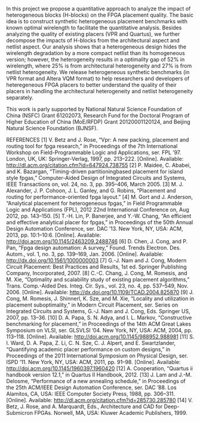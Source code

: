 In this project we propose a quantitative approach to analyze the impact of heterogeneous blocks (H-blocks) on the FPGA placement quality. The basic idea is to construct synthetic heterogeneous placement benchmarks with known optimal wirelength to facilitate the quantitative analysis. Besides analyzing the quality of existing placers (VPR and Quartus), we further decompose the impacts of H-blocks from the architectural aspect and netlist aspect. Our analysis shows that a heterogeneous design hides the wirelength degradation by a more compact netlist than its homogeneous version; however, the heterogeneity results in a optimality gap of 52% in wirelength, where 25% is from architectural heterogeneity and 27% is from netlist heterogeneity. We release heterogeneous synthetic benchmarks (in VPR format and Altera VQM format) to help researchers and developers of heteregeneous FPGA placers to better understand the quality of their placers in handling the architectural heterogeneity and netlist heterogeneity separately.

This work is parly supported by National Natural Science Foundation of China (NSFC) Grant 61202073, Research Fund for the Doctoral Program of Higher Education of China (MoE/RFDP) Grant 20120001120124, and Beijing Natural Science Foundation (BJNSF).

REFERENCES
[1] V. Betz and J. Rose, “Vpr: A new packing, placement and routing tool
for fpga research,” in Proceedings of the 7th International Workshop on
Field-Programmable Logic and Applications, ser. FPL ’97. London,
UK, UK: Springer-Verlag, 1997, pp. 213–222. [Online]. Available:
http://dl.acm.org/citation.cfm?id=647924.738755
[2] P. Maidee, C. Ababei, and K. Bazargan, “Timing-driven partitioningbased
placement for island style fpgas,” Computer-Aided Design of
Integrated Circuits and Systems, IEEE Transactions on, vol. 24, no. 3,
pp. 395–406, March 2005.
[3] M. J. Alexander, J. P. Cohoon, J. L. Ganley, and G. Robins, “Placement
and routing for performance-oriented fpga layout.”
[4] M. Gort and J. Anderson, “Analytical placement for heterogeneous
fpgas,” in Field Programmable Logic and Applications (FPL), 2012 22nd
International Conference on, Aug 2012, pp. 143–150.
[5] T.-H. Lin, P. Banerjee, and Y.-W. Chang, “An efficient and
effective analytical placer for fpgas,” in Proceedings of the 50th
Annual Design Automation Conference, ser. DAC ’13. New
York, NY, USA: ACM, 2013, pp. 10:1–10:6. [Online]. Available:
http://doi.acm.org/10.1145/2463209.2488746
[6] D. Chen, J. Cong, and P. Pan, “Fpga design automation: A survey,”
Found. Trends Electron. Des. Autom., vol. 1, no. 3, pp. 139–169, Jan.
2006. [Online]. Available: http://dx.doi.org/10.1561/1000000003
[7] G.-J. Nam and J. Cong, Modern Circuit Placement: Best Practices and
Results, 1st ed. Springer Publishing Company, Incorporated, 2007.
[8] C.-C. Chang, J. Cong, M. Romesis, and M. Xie, “Optimality and
scalability study of existing placement algorithms,” Trans. Comp.-Aided
Des. Integ. Cir. Sys., vol. 23, no. 4, pp. 537–549, Nov. 2006. [Online].
Available: http://dx.doi.org/10.1109/TCAD.2004.825870
[9] J. Cong, M. Romesis, J. Shinnerl, K. Sze, and M. Xie, “Locality and
utilization in placement suboptimality,” in Modern Circuit Placement,
ser. Series on Integrated Circuits and Systems, G.-J. Nam and J. Cong,
Eds. Springer US, 2007, pp. 13–36.
[10] D. A. Papa, S. N. Adya, and I. L. Markov, “Constructive
benchmarking for placement,” in Proceedings of the 14th ACM
Great Lakes Symposium on VLSI, ser. GLSVLSI ’04. New
York, NY, USA: ACM, 2004, pp. 113–118. [Online]. Available:
http://doi.acm.org/10.1145/988952.988981
[11] S. I. Ward, D. A. Papa, Z. Li, C. N. Sze, C. J. Alpert,
and E. Swartzlander, “Quantifying academic placer performance
on custom designs,” in Proceedings of the 2011 International
Symposium on Physical Design, ser. ISPD ’11. New York,
NY, USA: ACM, 2011, pp. 91–98. [Online]. Available:
http://doi.acm.org/10.1145/1960397.1960420
[12] A. Cooperation, “Quartus ii handbook version 12.1,” in Quartus II
Handbook, 2012.
[13] J. Lam and J.-M. Delosme, “Performance of a new annealing
schedule,” in Proceedings of the 25th ACM/IEEE Design Automation
Conference, ser. DAC ’88. Los Alamitos, CA, USA: IEEE
Computer Society Press, 1988, pp. 306–311. [Online]. Available:
http://dl.acm.org/citation.cfm?id=285730.285780
[14] V. Betz, J. Rose, and A. Marquardt, Eds., Architecture and CAD for
Deep-Submicron FPGAs. Norwell, MA, USA: Kluwer Academic
Publishers, 1999.
